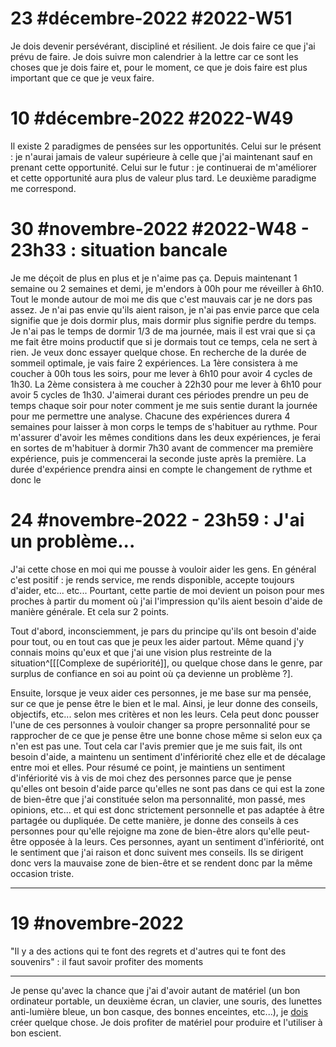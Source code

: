 # 23 #décembre-2022 #2022-W51
Je dois devenir persévérant, discipliné et résilient. Je dois faire ce que j'ai prévu de faire. Je dois suivre mon calendrier à la lettre car ce sont les choses que je dois faire et, pour le moment, ce que je dois faire est plus important que ce que je veux faire. 
# 10 #décembre-2022 #2022-W49
Il existe 2 paradigmes de pensées sur les opportunités. 
Celui sur le présent : je n'aurai jamais de valeur supérieure à celle que j'ai maintenant sauf en prenant cette opportunité.
Celui sur le futur : je continuerai de m'améliorer et cette opportunité aura plus de valeur plus tard.
Le deuxième paradigme me correspond.

# 30 #novembre-2022 #2022-W48 - 23h33 : situation bancale
Je me déçoit de plus en plus et je n'aime pas ça. Depuis maintenant 1 semaine ou 2 semaines et demi, je m'endors à 00h pour me réveiller à 6h10. Tout le monde autour de moi me dis que c'est mauvais car je ne dors pas assez. Je n'ai pas envie qu'ils aient raison, je n'ai pas envie parce que cela signifie que je dois dormir plus, mais dormir plus signifie perdre du temps.
Je n'ai pas le temps de dormir 1/3 de ma journée, mais il est vrai que si ça me fait être moins productif que si je dormais tout ce temps, cela ne sert à rien. Je veux donc essayer quelque chose. En recherche de la durée de sommeil optimale, je vais faire 2 expériences. 
La 1ère consistera à me coucher à 00h tous les soirs, pour me lever à 6h10 pour avoir 4 cycles de 1h30. La 2ème consistera à me coucher à 22h30 pour me lever à 6h10 pour avoir 5 cycles de 1h30. J'aimerai durant ces périodes prendre un peu de temps chaque soir pour noter comment je me suis sentie durant la journée pour me permettre une analyse. Chacune des expériences durera 4 semaines pour laisser à mon corps le temps de s'habituer au rythme. Pour m'assurer d'avoir les mêmes conditions dans les deux expériences, je ferai en sortes de m'habituer à dormir 7h30 avant de commencer ma première expérience, puis je commencerai la seconde juste après la première. La durée d'expérience prendra ainsi en compte le changement de rythme et donc le 

# 24 #novembre-2022  - 23h59 : J'ai un problème... 
J'ai cette chose en moi qui me pousse à vouloir aider les gens. En général c'est positif : je rends service, me rends disponible, accepte toujours d'aider, etc... etc... Pourtant, cette partie de moi devient un poison pour mes proches à partir du moment où j'ai l'impression qu'ils aient besoin d'aide de manière générale. Et cela sur 2 points. 

Tout d'abord, inconsciemment, je pars du principe qu'ils ont besoin d'aide pour tout, ou en tout cas que je peux les aider partout. Même quand j'y connais moins qu'eux et que j'ai une vision plus restreinte de la situation^[[[Complexe de supériorité]], ou quelque chose dans le genre, par surplus de confiance en soi au point où ça devienne un problème ?]. 

Ensuite, lorsque je veux aider ces personnes, je me base sur ma pensée, sur ce que je pense être le bien et le mal. Ainsi, je leur donne des conseils, objectifs, etc... selon mes critères et non les leurs. Cela peut donc pousser l'une de ces personnes à vouloir changer sa propre personnalité pour se rapprocher de ce que je pense être une bonne chose même si selon eux ça n'en est pas une. Tout cela car l'avis premier que je me suis fait, ils ont besoin d'aide, a maintenu un sentiment d'infériorité chez elle et de décalage entre moi et elles.
Pour résumé ce point, je maintiens un sentiment d'infériorité vis à vis de moi chez des personnes parce que je pense qu'elles ont besoin d'aide parce qu'elles ne sont pas dans ce qui est la zone de bien-être que j'ai constituée selon ma personnalité, mon passé, mes opinions, etc... et qui est donc strictement personnelle et pas adaptée à être partagée ou dupliquée. De cette manière, je donne des conseils à ces personnes pour qu'elle rejoigne ma zone de bien-être alors qu'elle peut-être opposée à la leurs. Ces personnes, ayant un sentiment d'infériorité, ont le sentiment que j'ai raison et donc suivent mes conseils. Ils se dirigent donc vers la mauvaise zone de bien-être et se rendent donc par la même occasion triste.

***

# 19 #novembre-2022
"Il y a des actions qui te font des regrets et d'autres qui te font des souvenirs" : il faut savoir profiter des moments

***

Je pense qu'avec la chance que j'ai d'avoir autant de matériel (un bon ordinateur portable, un deuxième écran, un clavier, une souris, des lunettes anti-lumière bleue, un bon casque, des bonnes enceintes, etc...), je <u>dois</u> créer quelque chose. Je dois profiter de matériel pour produire et l'utiliser à bon escient.
